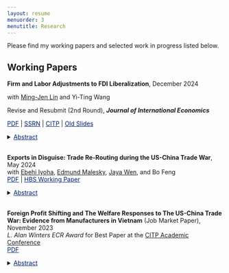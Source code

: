 ```yaml
---
layout: resume
menuorder: 3
menutitle: Research
---
```


Please find my working papers and selected work in progress listed below.

## Working Papers
**Firm and Labor Adjustments to FDI Liberalization**, December 2024 <br>
<p>with <a href="https://economicsatntu.wixsite.com/ming-jen-lin" target="_blank">Ming-Jen Lin</a> and Yi-Ting Wang <br>
<p>Revise and Resubmit (2nd Round), <em><strong>Journal of International Economics</strong></em></p>
    <a href="https://sungjuwu.github.io/documents/CNFDI_paper.pdf" target="_blank"><span style="color:#012169"><u>PDF</u></span></a>
    | <a href="https://papers.ssrn.com/sol3/papers.cfm?abstract_id=4347657" target="_blank"><span style="color:#012169"><u>SSRN</u></span></a>
    | <a href="https://citp.ac.uk/publications/firm-and-labour-adjustments-to-fdi-liberalisation" target="_blank"><span style="color:#012169"><u>CITP</u></span></a>
    | <a href="https://sungjuwu.github.io/documents/CNFDI_slides.pdf" target="_blank"><span style="color:#012169"><u>Old Slides</u></span></a> <br></p>
<details>
    <summary><span style="color:#012169"><u>Abstract</u></span></summary><p>This paper studies how liberalizing outward foreign direct investments (FDI) affects manufacturers’ engagement in global production and their domestic workers’ labor market outcomes. Focusing on a liberalization policy in 2001 by the government of Taiwan that allowed 122 electronic products to be produced in China, we estimate its
effect on Taiwanese electronic manufacturers and their domestic workers. Employing a matched difference-in-differences strategy, we find that the manufacturers targeted by the policy were on average 14% more likely to invest in China relative to the non-targeted ones. Correspondingly, the domestic incumbent workers of the targeted manufacturers were on average more likely to change their jobs, stay employed for fewer years, and have lower wages in subsequent years relative to those employed by the nontargeted ones. The worker-level effects of the policy exhibited substantial heterogeneity across the initial wage distribution, with the top-decile workers benefiting and the other workers losing on average.</p>
</details> <br>

**Exports in Disguise: Trade Re-Routing during the US-China Trade War**, May 2024 <br>
with <a href="https://ebehii.github.io/" target="_blank">Ebehi Iyoha</a>, <a href="https://sites.duke.edu/malesky/" target="_blank">Edmund Malesky</a>, <a href="https://www.jayawen.com/" target="_blank">Jaya Wen</a>, and Bo Feng <br> 
<a href="https://sungjuwu.github.io/documents/Vietnam_rerouting_paper.pdf" target="_blank"><span style="color:#012169"><u>PDF</u></span></a> | <a href="https://www.hbs.edu/ris/Publication%20Files/24-072_a50d1294-e645-4a28-b1f1-ec4e86bd20e4.pdf" target="_blank"><span style="color:#012169"><u>HBS Working Paper</u></span></a> <br>
<details>
    <summary><span style="color:#012169"><u>Abstract</u></span></summary><p>Origin-specific tariffs are a common policy tool; however, critics claim that such tariffs are often circumvented by rerouting goods through intermediary countries. This study examines
whether rerouting increased due to the 2018-2019 US-China trade war via Vietnam. We define rerouting at the product level as the maximum value of trade flows from China to the US, passing through Vietnam, for identical HS 8-digit products within the same quarter. Additionally, we employ a firm-level definition, which only considers such flows within the same firm. </p>
<p> Our findings indicate that the level of aggregation significantly impacts rerouting estimates. In 2021, 16.1% of Vietnamese exports to the US were identified as product-level rerouting, while only 1.8% were flagged as firm-level rerouting, equivalent to 15.5 billion and 1.7 billion current USD annually. Moreover, the average tariff increase on Chinese exports led to a 5.9 percentage point rise in product-level rerouting, compared to a 0.22 percentage point increase in firm-level rerouting. These increases represented 47.2% and 15.7% of their 2018 levels. These differences underscore the importance of microdata for designing trade policy
and assessing compliance.</p>
</details> <br> 

**Foreign Profit Shifting and The Welfare Responses to The US-China Trade War: Evidence from Manufacturers in Vietnam** (Job Market Paper), November 2023 <br>
<i>L. Alan Winters ECR Award</i> for Best Paper at the <a href="https://citp.ac.uk/academic-conference-2025" target="_blank">CITP Academic Conference</a> <br>
<a href="https://sungjuwu.github.io/documents/JMP_sungjuwu.pdf" target="_blank"><span style="color:#012169"><u>PDF</u></span></a>
<details>
    <summary><span style="color:#012169"><u>Abstract</u></span></summary><p>This paper studies the welfare implications of the US-China trade war in Vietnam when foreign-owned manufacturers repatriate their profits. Utilizing an enterprise survey in Vietnam, I provide novel evidence that Vietnam's positive responses in input sourcing, product export, and employment in 2017-2019 are driven mainly by foreign-owned manufacturers, especially Chinese manufacturers. To further understand the welfare gains of the trade war episode, I develop and estimate a quantitative model of trade participation with foreign ownership, where foreign-owned manufacturers do not retain their profits in the host country. A foreign demand shock to Vietnam of a magnitude similar to that of the trade war raises the real expenditure in the model by 5 percent, predominantly from an increase in labor income.</p>
</details>
